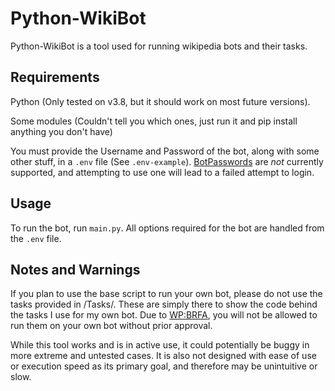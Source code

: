 # Python-WikiBot

Python-WikiBot is a tool used for running wikipedia bots and their tasks.

## Requirements

Python (Only tested on v3.8, but it should work on most future versions).

Some modules (Couldn't tell you which ones, just run it and pip install anything you don't have)

You must provide the Username and Password of the bot, along with some other stuff, in a `.env` file (See `.env-example`). [BotPasswords](https://en.wikipedia.org/wiki/Special:BotPasswords) are *not* currently supported, and attempting to use one will lead to a failed attempt to login.

## Usage

To run the bot, run `main.py`. All options required for the bot are handled from the `.env` file. <!-- Could use more detail, but dunno what to say -->

## Notes and Warnings

If you plan to use the base script to run your own bot, please do not use the tasks provided in /Tasks/. These are simply there to show the code behind the tasks I use for my own bot. Due to [WP:BRFA](https://en.wikipedia.org/wiki/Wikipedia:Bots/Requests_for_approval), you will not be allowed to run them on your own bot without prior approval.

While this tool works and is in active use, it could potentially be buggy in more extreme and untested cases.
It is also not designed with ease of use or execution speed as its primary goal, and therefore may be unintuitive or slow.
